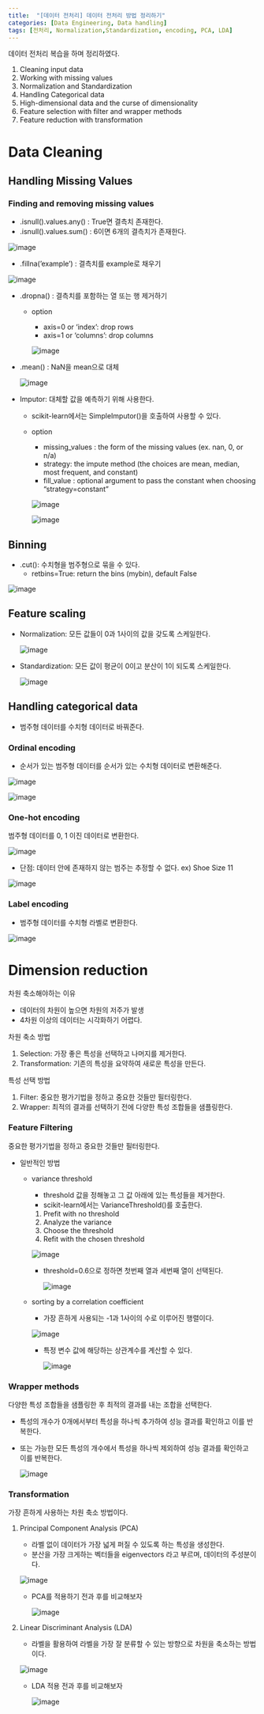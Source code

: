 ```yaml
---
title:  "[데이터 전처리] 데이터 전처리 방법 정리하기"
categories: [Data Engineering, Data handling]
tags: [전처리, Normalization,Standardization, encoding, PCA, LDA]
---
```

데이터 전처리 복습을 하며 정리하였다.
<br>

1. Cleaning input data
2. Working with missing values
3. Normalization and Standardization
4. Handling Categorical data
5. High-dimensional data and the curse of dimensionality
6. Feature selection with filter and wrapper methods
7. Feature reduction with transformation

# Data Cleaning

## Handling Missing Values

### Finding and removing missing values

- .isnull().values.any() : True면 결측치 존재한다.
- .isnull().values.sum() : 6이면 6개의 결측치가 존재한다.

![image](https://user-images.githubusercontent.com/89712324/216985345-45957d65-0099-4947-a13c-95dbf4111382.png)

- .fillna(’example’) : 결측치를 example로 채우기

![image](https://user-images.githubusercontent.com/89712324/216985373-983a0568-179b-45d5-96b9-f31782bde4b6.png)

- .dropna() : 결측치를 포함하는 열 또는 행 제거하기
    - option
        - axis=0 or ‘index’: drop rows
        - axis=1 or ‘columns’: drop columns
        
        ![image](https://user-images.githubusercontent.com/89712324/216985448-8b80a767-e439-475e-82b7-d9bd028341b3.png)
        
- .mean() :  NaN을 mean으로 대체
    
    ![image](https://user-images.githubusercontent.com/89712324/216985496-aa74708a-def0-4097-8016-f8cddbdb8c3a.png)
    
- Imputor: 대체할 값을 예측하기 위해 사용한다.
    - scikit-learn에서는 SimpleImputor()을 호출하여 사용할 수 있다.
    - option
        - missing_values : the form of the missing values (ex. nan, 0, or n/a)
        - strategy: the impute method (the choices are mean, median, most frequent, and constant)
        - fill_value : optional argument to pass the constant when choosing “strategy=constant”
        
        ![image](https://user-images.githubusercontent.com/89712324/216985540-cae33f1b-d18d-4956-b92b-76a502ba6678.png)
        
        ![image](https://user-images.githubusercontent.com/89712324/216985577-878559b6-c55f-4b5b-9342-024fa67658ce.png)
        

## Binning

- .cut(): 수치형을 범주형으로 묶을 수 있다.
    - retbins=True: return the bins (mybin), default False

![image](https://user-images.githubusercontent.com/89712324/216985612-66b87f32-4f66-4499-915b-dbd36629c144.png)

## Feature scaling

- Normalization: 모든 값들이 0과 1사이의 값을 갖도록 스케일한다.
    
    ![image](https://user-images.githubusercontent.com/89712324/216985682-f3145dca-aed0-4466-a18d-4c1c59166043.png)
    
- Standardization: 모든 값이 평균이 0이고 분산이 1이 되도록 스케일한다.
    
    ![image](https://user-images.githubusercontent.com/89712324/216985745-e086feac-43f3-401d-8e7b-983f337486bb.png)
    

## Handling categorical data

- 범주형 데이터를 수치형 데이터로 바꿔준다.

### Ordinal encoding

- 순서가 있는 범주형 데이터를 순서가 있는 수치형 데이터로 변환해준다.

![image](https://user-images.githubusercontent.com/89712324/216985813-b7163194-42fc-4737-afb4-6a3bad575703.png)

![image](https://user-images.githubusercontent.com/89712324/216986237-ed74eef9-8775-4bec-be16-dba161ec1258.png)

### One-hot encoding

범주형 데이터를 0, 1 이진 데이터로 변환한다.

![image](https://user-images.githubusercontent.com/89712324/216985896-fc4c56a6-d414-408a-9a39-3d17b6b01fcf.png)

- 단점: 데이터 안에 존재하지 않는 범주는 추정할 수 없다. ex) Shoe Size 11

![image](https://user-images.githubusercontent.com/89712324/216985963-c84416e7-0ce9-422e-936f-be1bd2a0543a.png)

### Label encoding

- 범주형 데이터를 수치형 라벨로 변환한다.

![image](https://user-images.githubusercontent.com/89712324/216986485-1cbc2a9a-d222-491f-8118-82d69fb515be.png)

# Dimension reduction

차원 축소해야하는 이유

- 데이터의 차원이 높으면 차원의 저주가 발생
- 4차원 이상의 데이터는 시각화하기 어렵다.

차원 축소 방법

1. Selection: 가장 좋은 특성을 선택하고 나머지를 제거한다.
2. Transformation: 기존의 특성을 요약하여 새로운 특성을 만든다.

특성 선택 방법

1. Filter: 중요한 평가기법을 정하고 중요한 것들만 필터링한다.
2. Wrapper: 최적의 결과를 선택하기 전에 다양한 특성 조합들을 샘플링한다.

### Feature Filtering

중요한 평가기법을 정하고 중요한 것들만 필터링한다.

- 일반적인 방법
    - variance threshold
        - threshold 값을 정해놓고 그 값 아래에 있는 특성들을 제거한다.
        - scikit-learn에서는 VarianceThreshold()를 호출한다.
        1. Prefit with no threshold
        2. Analyze the variance
        3. Choose the threshold
        4. Refit with the chosen threshold
        
        ![image](https://user-images.githubusercontent.com/89712324/216986550-608a71c2-ef53-4941-ac84-556180bc8d68.png)
        
        - threshold=0.6으로 정하면 첫번째 열과 세번째 열이 선택된다.
            
            ![image](https://user-images.githubusercontent.com/89712324/216986628-c06917a4-cc15-4c56-b15c-b47bd29d41a5.png)
            
    - sorting by a correlation coefficient
        - 가장 흔하게 사용되는 -1과 1사이의 수로 이루어진 행렬이다.
        
        ![image](https://user-images.githubusercontent.com/89712324/216986664-fcb903e0-4bc8-452e-a8e9-c0c4b570aa4f.png)
        
        - 특정 변수 값에 해당하는 상관계수를 계산할 수 있다.
            
            ![image](https://user-images.githubusercontent.com/89712324/216986722-67f11ad2-5444-4e53-933f-879cf55dccf3.png)
            

### Wrapper methods

다양한 특성 조합들을 샘플링한 후 최적의 결과를 내는 조합을 선택한다.

- 특성의 개수가 0개에서부터 특성을 하나씩 추가하여 성능 결과를 확인하고 이를 반복한다.
- 또는 가능한 모든 특성의 개수에서 특성을 하나씩 제외하여 성능 결과를 확인하고 이를 반복한다.
    
    ![image](https://user-images.githubusercontent.com/89712324/216986768-de45aa03-6a8b-49ba-8afc-c5a495b99c1e.png)
    

### Transformation

가장 흔하게 사용하는 차원 축소 방법이다.

1. Principal Component Analysis (PCA)
    - 라벨 없이 데이터가 가장 넓게 퍼질 수 있도록 하는 특성을 생성한다.
    - 분산을 가장 크게하는 벡터들을 eigenvectors 라고 부르며, 데이터의 주성분이다.
    
    ![image](https://user-images.githubusercontent.com/89712324/216986838-7981e90c-31da-4e7d-9cf5-f88a6a14f6d6.png)
    
    - PCA를 적용하기 전과 후를 비교해보자
        
        ![image](https://user-images.githubusercontent.com/89712324/216987030-c17ed230-06ea-42b3-84fb-3bd3fada7607.png)
        
2. Linear Discriminant Analysis (LDA)
    - 라벨을 활용하여 라벨을 가장 잘 분류할 수 있는 방향으로 차원을 축소하는 방법이다.
    
    ![image](https://user-images.githubusercontent.com/89712324/216988513-592576b0-264e-4178-9ad7-508b6c0a870d.png)
    
    - LDA 적용 전과 후를 비교해보자
        
        ![image](https://user-images.githubusercontent.com/89712324/216988564-2bbe3f76-b4e0-4448-9125-434030f5095a.png)
